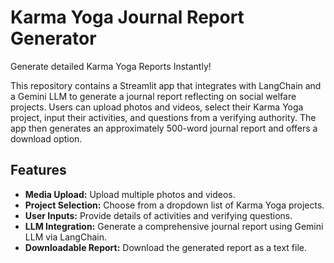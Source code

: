 # Karma Yoga Journal Report Generator

Generate detailed Karma Yoga Reports Instantly!

This repository contains a Streamlit app that integrates with LangChain and a Gemini LLM to generate a journal report reflecting on social welfare projects. Users can upload photos and videos, select their Karma Yoga project, input their activities, and questions from a verifying authority. The app then generates an approximately 500-word journal report and offers a download option.

## Features

- **Media Upload:** Upload multiple photos and videos.
- **Project Selection:** Choose from a dropdown list of Karma Yoga projects.
- **User Inputs:** Provide details of activities and verifying questions.
- **LLM Integration:** Generate a comprehensive journal report using Gemini LLM via LangChain.
- **Downloadable Report:** Download the generated report as a text file.

